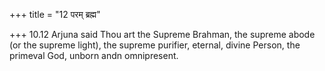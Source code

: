+++
title = "12 परम् ब्रह्म"

+++
10.12 Arjuna said Thou art the Supreme Brahman, the supreme abode (or
the supreme light), the supreme purifier, eternal, divine Person, the
primeval God, unborn andn omnipresent.
